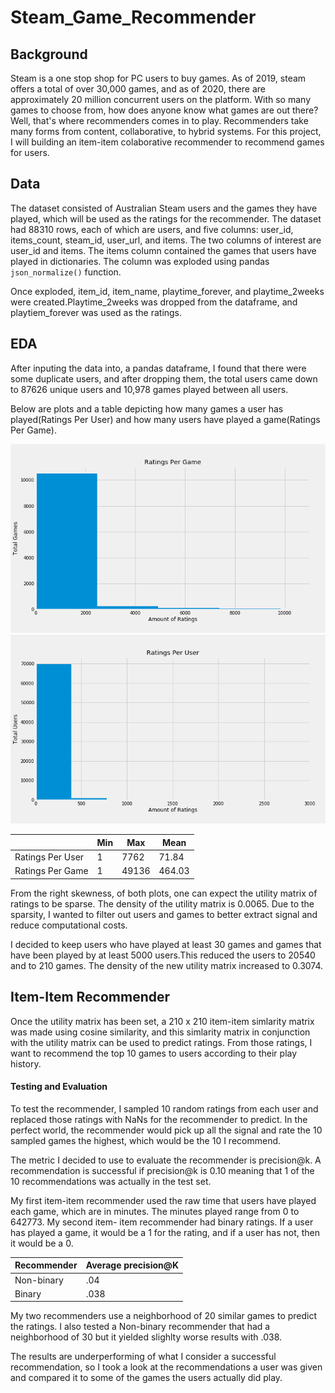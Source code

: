 # Steam_Game_Recommender

## Background
Steam is a one stop shop for PC users to buy games. As of 2019, steam offers a total of over 30,000 games, and as of 2020, there are approximately 20 million concurrent users on the platform. With so many games to choose from, how does anyone know what games are out there? Well, that's where recommenders comes in to play. Recommenders take many forms from content, collaborative, to hybrid systems. For this project, I will building an item-item colaborative recommender to recommend games for users. 

## Data
The dataset consisted of Australian Steam users and the games they have played, which will be used as the ratings for the recommender. The dataset had 88310 rows, each of which are users, and five columns: user_id, items_count, steam_id, user_url, and items. The two columns of interest are user_id and items. The items column contained the games that users have played in dictionaries. The column was exploded using pandas ```json_normalize()``` function. 

Once exploded, item_id, item_name, playtime_forever, and playtime_2weeks were created.Playtime_2weeks was dropped from the dataframe, and playtiem_forever was used as the ratings. 


## EDA
After inputing the data into, a pandas dataframe, I found that there were some duplicate users, and after dropping them, the total users came down to 87626 unique users and 10,978 games played between all users. 

Below are plots and a table depicting how many games a user has played(Ratings Per User) and how many users have played a game(Ratings Per Game).

![img](https://github.com/HienHa34/Steam_Game_Recommender/blob/master/img/RatingsPerGame.png)
![img](https://github.com/HienHa34/Steam_Game_Recommender/blob/master/img/RatingsPerUser.png)

|                 | Min | Max| Mean|
|-----------------|-----|----|-----|
|Ratings Per User | 1   |7762|71.84|
|Ratings Per Game | 1   |49136|464.03|


From the right skewness, of both plots, one can expect the utility matrix of ratings to be sparse. The density of the utility matrix is 0.0065. Due to the sparsity, I wanted to filter out users and games to better extract signal and reduce computational costs.  

I decided to keep users who have played at least 30 games and games that have been played by at least 5000 users.This reduced the users to 20540 and to 210 games. The density of the new utility matrix increased to 0.3074. 


## Item-Item Recommender

Once the utility matrix has been set, a 210 x 210 item-item simlarity matrix was made using cosine similarity, and this simlarity matrix in conjunction with the utility matrix can be used to predict ratings. From those ratings, I want to recommend the top 10 games to users according to their play history.
 
#### Testing and Evaluation

To test the recommender, I sampled 10 random ratings from each user and replaced those ratings with NaNs for the recommender to predict. In the perfect world, the recommender would pick up all the signal and rate the 10 sampled games the highest, which would be the 10 I recommend. 

The metric I decided to use to evaluate the recommender is precision@k. A recommendation is successful if precision@k is 0.10 meaning that 1 of the 10 recommendations was actually in the test set. 

My first item-item recommender used the raw time that users have played each game, which are in minutes. The minutes played range from 0 to 642773. My second item- item recommender had binary ratings. If a user has played a game, it would be a 1 for the rating, and if a user has not, then it would be a 0. 

| Recommender| Average precision@K|
|------------|--------------------|
|Non-binary  | .04                |
|Binary       | .038              |

My two recommenders use a neighborhood of 20 similar games to predict the ratings. I also tested a Non-binary recommender that had a neighborhood of 30 but it yielded slighlty worse results with .038. 

The results are underperforming of what I consider a successful recommendation, so I took a look at the recommendations a user was given and compared it to some of the games the users actually did play. 




